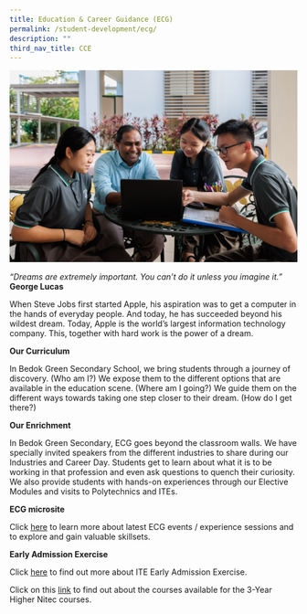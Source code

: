 ```yaml
---
title: Education & Career Guidance (ECG)
permalink: /student-development/ecg/
description: ""
third_nav_title: CCE
---
```

![](/images/cce%202023.jpg)

*“Dreams are extremely important. You can’t do it unless you imagine it.”*<br>
**George Lucas**

When Steve Jobs first started Apple, his aspiration was to get a computer in the hands of everyday people. And today, he has succeeded beyond his wildest dream. Today, Apple is the world’s largest information technology company. This, together with hard work is the power of a dream.

**Our Curriculum**

In Bedok Green Secondary School, we bring students through a journey of discovery. (Who am I?) We expose them to the different options that are available in the education scene. (Where am I going?) We guide them on the different ways towards taking one step closer to their dream. (How do I get there?)

**Our Enrichment**

In Bedok Green Secondary, ECG goes beyond the classroom walls. We have specially invited speakers from the different industries to share during our Industries and Career Day. Students get to learn about what it is to be working in that profession and even ask questions to quench their curiosity. We also provide students with hands-on experiences through our Elective Modules and visits to Polytechnics and ITEs.

**ECG microsite**

Click [here](https://go.gov.sg/ecgbgss) to learn more about latest ECG events / experience sessions and to explore and gain valuable skillsets.

**Early Admission Exercise**

Click [here](https://go.gov.sg/iteeae23) to find out more about ITE Early Admission Exercise.

Click on this [link](https://www.ite.edu.sg/courses/full-time-courses/nitec-and-3-year-higher-nitec ) to find out about the courses available for the 3-Year Higher Nitec courses.